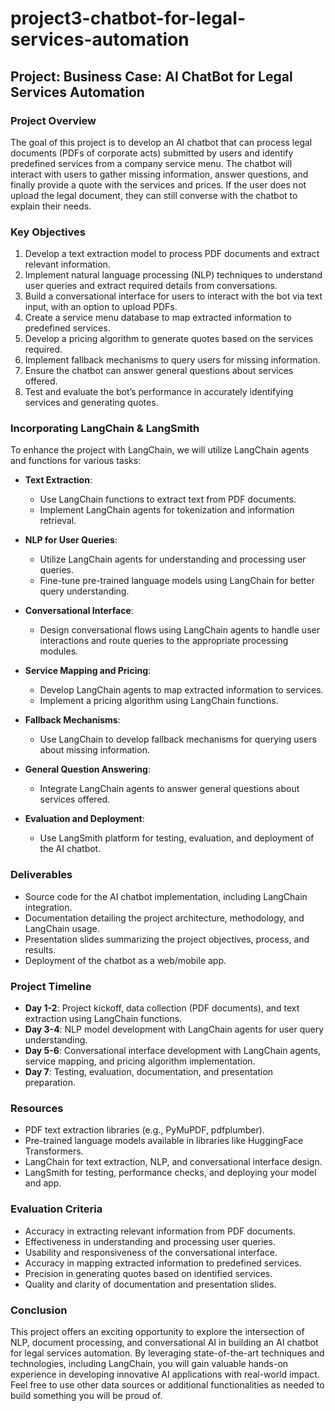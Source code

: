 # project3-chatbot-for-legal-services-automation

## Project: Business Case: AI ChatBot for Legal Services Automation

### Project Overview
The goal of this project is to develop an AI chatbot that can process legal documents (PDFs of corporate acts) submitted by users and identify predefined services from a company service menu. The chatbot will interact with users to gather missing information, answer questions, and finally provide a quote with the services and prices. If the user does not upload the legal document, they can still converse with the chatbot to explain their needs.

### Key Objectives
1. Develop a text extraction model to process PDF documents and extract relevant information.
2. Implement natural language processing (NLP) techniques to understand user queries and extract required details from conversations.
3. Build a conversational interface for users to interact with the bot via text input, with an option to upload PDFs.
4. Create a service menu database to map extracted information to predefined services.
5. Develop a pricing algorithm to generate quotes based on the services required.
6. Implement fallback mechanisms to query users for missing information.
7. Ensure the chatbot can answer general questions about services offered.
8. Test and evaluate the bot’s performance in accurately identifying services and generating quotes.

### Incorporating LangChain & LangSmith
To enhance the project with LangChain, we will utilize LangChain agents and functions for various tasks:

- **Text Extraction**:
  - Use LangChain functions to extract text from PDF documents.
  - Implement LangChain agents for tokenization and information retrieval.

- **NLP for User Queries**:
  - Utilize LangChain agents for understanding and processing user queries.
  - Fine-tune pre-trained language models using LangChain for better query understanding.

- **Conversational Interface**:
  - Design conversational flows using LangChain agents to handle user interactions and route queries to the appropriate processing modules.

- **Service Mapping and Pricing**:
  - Develop LangChain agents to map extracted information to services.
  - Implement a pricing algorithm using LangChain functions.

- **Fallback Mechanisms**:
  - Use LangChain to develop fallback mechanisms for querying users about missing information.

- **General Question Answering**:
  - Integrate LangChain agents to answer general questions about services offered.

- **Evaluation and Deployment**:
  - Use LangSmith platform for testing, evaluation, and deployment of the AI chatbot.

### Deliverables
- Source code for the AI chatbot implementation, including LangChain integration.
- Documentation detailing the project architecture, methodology, and LangChain usage.
- Presentation slides summarizing the project objectives, process, and results.
- Deployment of the chatbot as a web/mobile app.

### Project Timeline
- **Day 1-2**: Project kickoff, data collection (PDF documents), and text extraction using LangChain functions.
- **Day 3-4**: NLP model development with LangChain agents for user query understanding.
- **Day 5-6**: Conversational interface development with LangChain agents, service mapping, and pricing algorithm implementation.
- **Day 7**: Testing, evaluation, documentation, and presentation preparation.

### Resources
- PDF text extraction libraries (e.g., PyMuPDF, pdfplumber).
- Pre-trained language models available in libraries like HuggingFace Transformers.
- LangChain for text extraction, NLP, and conversational interface design.
- LangSmith for testing, performance checks, and deploying your model and app.

### Evaluation Criteria
- Accuracy in extracting relevant information from PDF documents.
- Effectiveness in understanding and processing user queries.
- Usability and responsiveness of the conversational interface.
- Accuracy in mapping extracted information to predefined services.
- Precision in generating quotes based on identified services.
- Quality and clarity of documentation and presentation slides.

### Conclusion
This project offers an exciting opportunity to explore the intersection of NLP, document processing, and conversational AI in building an AI chatbot for legal services automation. By leveraging state-of-the-art techniques and technologies, including LangChain, you will gain valuable hands-on experience in developing innovative AI applications with real-world impact. Feel free to use other data sources or additional functionalities as needed to build something you will be proud of.
